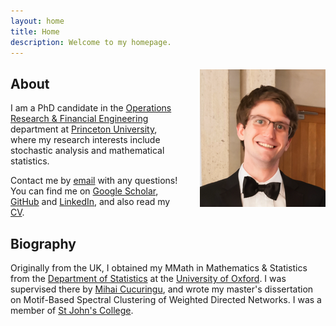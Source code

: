 ```yaml
---
layout: home
title: Home
description: Welcome to my homepage.
---
```



<img style="float: right; padding-left: 30px; padding-top: 5px;"
src="/assets/graphics/images_home/profile_small.png">

## About

I am a PhD candidate in the
[Operations Research & Financial Engineering](https://orfe.princeton.edu/)
department at
[Princeton University](https://www.princeton.edu/),
where my research interests include stochastic analysis
and mathematical statistics.

Contact me by
[email](mailto:wgu2@princeton.edu)
with any questions!
You can find me on
[Google Scholar](https://scholar.google.co.uk/citations?user=4rtNN4wAAAAJ&hl=en),
[GitHub](https://github.com/WGUNDERWOOD) and
[LinkedIn](https://www.linkedin.com/in/william--underwood/),
and also read my
[CV](https://github.com/WGUNDERWOOD/wgu-cv/blob/master/WGUnderwood.pdf).

## Biography

Originally from the UK,
I obtained my MMath in Mathematics & Statistics from the
[Department of Statistics](https://www.stats.ox.ac.uk/)
at the
[University of Oxford](http://www.ox.ac.uk/).
I was supervised there by
[Mihai Cucuringu](https://scholar.google.com/citations?user=GFvVRzwAAAAJ&hl=en),
and wrote my master's dissertation on
Motif-Based Spectral Clustering of
Weighted Directed Networks.
I was a member of
[St John's College](https://www.sjc.ox.ac.uk/).
